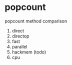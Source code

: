 # popcount
popcount method comparison
1. direct
2. directop
3. fast
4. parallel
5. hackmem (todo)
6. cpu
